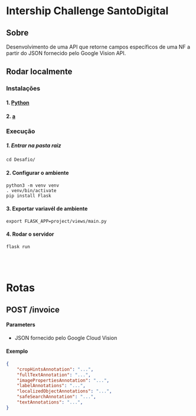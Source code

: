 # Intership Challenge SantoDigital

## Sobre
Desenvolvimento de uma API que retorne campos específicos de uma NF a partir do JSON fornecido pelo Google Vision API.

## Rodar localmente
### Instalações

#### 1. [Python]()
#### 2. [a]()

### Execução
##### 1. Entrar na pasta raiz
```
cd Desafio/
```
#### 2. Configurar o ambiente
```
python3 -m venv venv
. venv/bin/activate
pip install Flask
```
#### 3. Exportar variavél de ambiente
```
export FLASK_APP=project/views/main.py
```
#### 4. Rodar o servidor
```
flask run
```
<br>
<br>

#  Rotas

## POST /invoice

#### Parameters
* JSON fornecido pelo Google Cloud Vision


#### Exemplo
```json
{
    "cropHintsAnnotation": "...",
    "fullTextAnnotation": "...",
    "imagePropertiesAnnotation": "...",
    "labelAnnotations": "...",
    "localizedObjectAnnotations": "...",
    "safeSearchAnnotation": "...",
    "textAnnotations": "...",
}
```